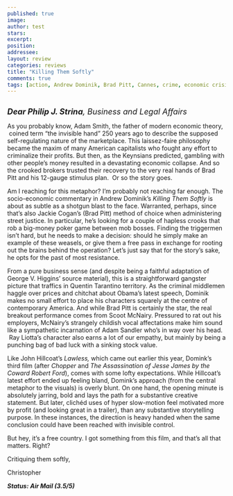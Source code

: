 ```yaml
---
published: true
image:
author: test 
stars: 
excerpt: 
position: 
addressee: 
layout: review
categories: reviews
title: "Killing Them Softly"
comments: true
tags: [action, Andrew Dominik, Brad Pitt, Cannes, crime, economic crisis, economy, ganger, Killing Them Softly, Letters, mob, Scoot McNairy, Tarantino]
---
```

<div><p class="MsoNormal"><em style="font-size:130%;"><strong><span class="full-image-block ssNonEditable"><span><a href="/letters/2012/11/30/killing-them-softly.html"><img src="http://static.squarespace.com/static/5005f6bcc4aa41161b33e89e/5329cf1fe4b07c068ebf74de/5329cf1fe4b07c068ebf7748/1354287827567/Killing%20Them%20Softly.jpg" alt="" /></a></span></span></strong></em></p>
<p class="MsoNormal"><em style="font-size:130%;"><strong>Dear Philip J. Strina</strong>, Business and Legal Affairs </em></p>
<p class="MsoNormal">As you probably know, Adam Smith, the father of modern economic theory, <span>&nbsp;</span>coined term &ldquo;the invisible hand&rdquo; 250 years ago to describe the supposed self-regulating nature of the marketplace. This laissez-faire philosophy became the maxim of many American capitalists who fought any effort to criminalize their profits. But then, as the Keynsians predicted, gambling with other people&rsquo;s money resulted in a devastating economic collapse. And so the crooked brokers trusted their recovery to the very real hands of Brad Pitt and his 12-gauge stimulus plan. <a name="_GoBack"><span>&nbsp;</span></a>Or so the story goes.</p>
<p class="MsoNormal">Am I reaching for this metaphor? I&rsquo;m probably not reaching far enough. The socio-economic commentary in Andrew Dominik&rsquo;s <em>Killing Them Softly</em> is about as subtle as a shotgun blast to the face. Warranted, perhaps, since that&rsquo;s also Jackie Cogan&rsquo;s (Brad Pitt) method of choice when administering street justice. In particular, he&rsquo;s looking for a couple of hapless crooks that rob a big-money poker game between mob bosses. Finding the triggermen isn&rsquo;t hard, but he needs to make a decision: should he simply make an example of these weasels, or give them a free pass in exchange for rooting out the brains behind the operation? Let&rsquo;s just say that for the story&rsquo;s sake, he opts for the past of most resistance.</p>
<p class="MsoNormal">From a pure business sense (and despite being a faithful adaptation of George V. Higgins&rsquo; source material), this is a straightforward gangster picture that traffics in Quentin Tarantino territory. As the criminal middlemen haggle over prices and chitchat about Obama&rsquo;s latest speech, Dominik makes no small effort to place his characters squarely at the centre of contemporary America. And while Brad Pitt is certainly the star, the real breakout performance comes from Scoot McNairy. Pressured to rat out his employers, McNairy&rsquo;s strangely childish vocal affectations make him sound like a sympathetic incarnation of Adam Sandler who&rsquo;s in way over his head. <span>&nbsp;</span>Ray Liotta&rsquo;s character also earns a lot of our empathy, but mainly by being a punching bag of bad luck with a sinking stock value.</p>
<p class="MsoNormal">Like John Hillcoat&rsquo;s <em>Lawless, </em>which came out earlier this year, Domink&rsquo;s third film (after <em>Chopper</em> and <em>The Assassination of Jesse James by the Coward Robert Ford</em>), comes with some lofty expectations. While Hillcoat&rsquo;s latest effort ended up feeling bland, Domink&rsquo;s approach (from the central metaphor to the visuals) is overly blunt. On one hand, the opening minute is absolutely jarring, bold and lays the path for a substantive creative statement. But later, clich&eacute;d uses of hyper slow-motion feel motivated more by profit (and looking great in a trailer), than any substantive storytelling purpose. In these instances, the direction is heavy handed when the same conclusion could have been reached with invisible control.</p>
<p class="MsoNormal">But hey, it&rsquo;s a free country. I got something from this film, and that&rsquo;s all that matters. Right?</p>
<p class="MsoNormal">Critiquing them softly,</p>
<p class="MsoNormal">Christopher</p>
<p class="MsoNormal"><strong><em>Status: Air Mail (3.5/5)</em></strong></p></div>
